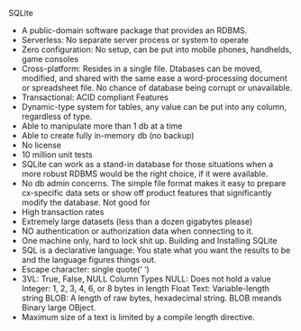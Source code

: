 SQLite
* A public-domain software package that provides an RDBMS.
* Serverless: No separate server process or system to operate
* Zero configuration: No setup, can be put into mobile phones, handhelds, game consoles
* Cross-platform: Resides in a single file. Dtabases can be moved, modified, and shared with the same ease a word-processing document or spreadsheet file. No chance of database being corrupt or unavailable. 
* Transactional: ACID compliant
Features
* Dynamic-type system for tables, any value can be put into any column, regardless of type.
* Able to manipulate more than 1 db at a time
* Able  to create fully in-memory db (no backup)
* No license
* 10 million unit tests
* SQLite can work as a stand-in database for those situations when a more robust RDBMS would be the right choice, if it were available.
* No db admin concerns. The simple file format makes it easy to prepare cx-specific data sets or show off product features that significantly modify the database.
Not good for
* High transaction rates
* Extremely large datasets (less than a dozen gigabytes please)
* NO authentication or authorization data when connecting to it.
* One machine only, hard to lock shit up.
Building and Installing SQLite
* SQL is a declarative language: You state what you want the results to be and the language figures things out.
* Escape character: single quote(‘ ‘)
* 3VL: True, False, NULL
Column Types
NULL: Does not hold a value
Integer: 1, 2, 3, 4, 6, or 8 bytes in length
Float
Text: Variable-length string
BLOB: A length of raw bytes, hexadecimal string. BLOB meands Binary large OBject.
* Maximum size of a text is limited by a compile length directive.	

